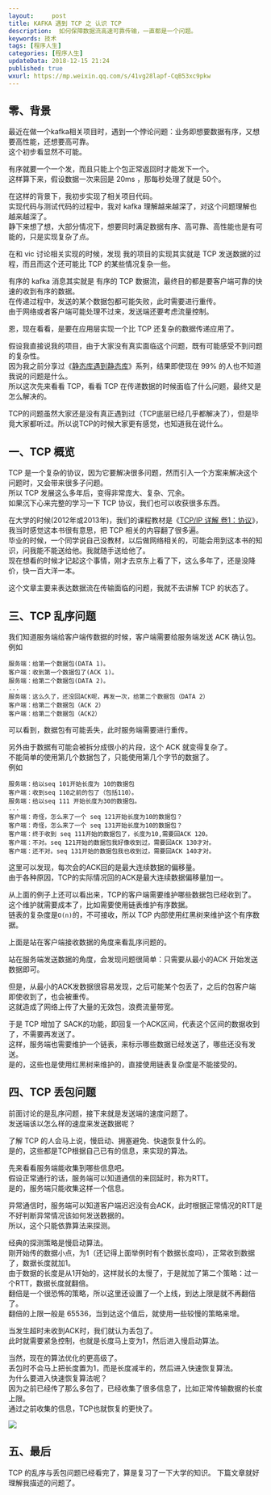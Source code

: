 ```yaml
---   
layout:     post  
title: KAFKA 遇到 TCP 之 认识 TCP
description:  如何保障数据流高速可靠传输，一直都是一个问题。  
keywords: 技术
tags: [程序人生]  
categories: [程序人生]  
updateData: 2018-12-15 21:24  
published: true   
wxurl: https://mp.weixin.qq.com/s/41vg28lapf-CqB53xc9pkw  
---  
```


 
## 零、背景  

最近在做一个kafka相关项目时，遇到一个悖论问题：业务即想要数据有序，又想要高性能，还想要高可靠。  
这个初步看显然不可能。  


有序就要一个一个发，而且只能上个包正常返回时才能发下一个。  
这样算下来，假设数据一次来回是 20ms ，那每秒处理了就是 50个。  


在这样的背景下，我初步实现了相关项目代码。  
实现代码与测试代码的过程中，我对 kafka 理解越来越深了，对这个问题理解也越来越深了。  
静下来想了想，大部分情况下，想要同时满足数据有序、高可靠、高性能也是有可能的，只是实现复杂了点。  


在和 vic  讨论相关实现的时候，发现 我的项目的实现其实就是 TCP 发送数据的过程，而且而这个还可能比 TCP 的某些情况复杂一些。  


有序的 kafka 消息其实就是 有序的 TCP 数据流，最终目的都是要客户端可靠的快速的收到有序的数据。  
在传递过程中，发送的某个数据包都可能失败，此时需要进行重传。  
由于网络或者客户端可能处理不过来，发送端还要考虑流量控制。  


恩，现在看看，是要在应用层实现一个比 TCP 还复杂的数据传递应用了。  


假设我直接说我的项目，由于大家没有真实面临这个问题，既有可能感受不到问题的复杂性。  
因为我之前分享过《[静态库遇到静态库](https://mp.weixin.qq.com/s/xdyX0pQHeeesRvO6Q1rdog)》系列，结果即使现在 99% 的人也不知道我说的问题是什么。  
所以这次先来看看 TCP，看看 TCP 在传递数据的时候面临了什么问题，最终又是怎么解决的。  


TCP的问题虽然大家还是没有真正遇到过（TCP底层已经几乎都解决了），但是毕竟大家都听过。所以说TCP的时候大家更有感觉，也知道我在说什么。  


## 一、TCP 概览

TCP 是一个复杂的协议，因为它要解决很多问题，然而引入一个方案来解决这个问题时，又会带来很多子问题。  
所以 TCP 发展这么多年后，变得非常庞大、复杂、冗余。  
如果沉下心来完整的学习一下 TCP 协议，我们也可以收获很多东西。  


在大学的时候(2012年或2013年)，我们的课程教材是《[TCP/IP 详解 卷1：协议](http://book.douban.com/subject/1088054/)》，我当时感觉这本书很有意思，把 TCP 相关的内容翻了很多遍。  
毕业的时候，一个同学说自己没教材，以后做网络相关的，可能会用到这本书的知识，问我能不能送给他。我就随手送给他了。  
现在想看的时候才记起这个事情，刚才去京东上看了下，这么多年了，还是没降价，快一百大洋一本。  


这个文章主要来表达数据流在传输面临的问题，我就不去讲解 TCP 的状态了。  

## 三、TCP 乱序问题


我们知道服务端给客户端传数据的时候，客户端需要给服务端发送 ACK 确认包。  
例如  

```
服务端：给第一个数据包(DATA 1)。  
客户端：收到第一个数据包了(ACK 1)。  
服务端：给第二个数据包(DATA 2)。  
...
服务端：这么久了，还没回ACK呢，再发一次，给第二个数据包（DATA 2）  
客户端：给第二个数据包（ACK 2）  
客户端：给第二个数据包（ACK2）  
```

可以看到，数据包有可能丢失，此时服务端需要进行重传。  



另外由于数据有可能会被拆分成很小的片段，这个 ACK 就变得复杂了。  
不能简单的使用第几个数据包了，只能使用第几个字节的数据了。  
例如  


```
服务端：给以seq 101开始长度为 10的数据包  
客户端：收到seq 110之前的包了（包括110）。  
服务端：给以seq 111 开始长度为30的数据包。  
...  
客户端：奇怪，怎么来了一个 seq 121开始长度为10的数据包？  
客户端：奇怪，怎么来了一个 seq 131开始长度为10的数据包？  
客户端：终于收到 seq 111开始的数据包了，长度为10,需要回ACK 120。  
客户端：不对。seq 121开始的数据包我好像收到过，需要回ACK 130才对。  
客户端：还不对。seq 131开始的数据包我也收到过，需要回ACK 140才对。 
```


这里可以发现，每次会的ACK回的是最大连续数据的偏移量。  
由于各种原因，TCP的实际情况回的ACK是最大连续数据偏移量加一。  


从上面的例子上还可以看出来，TCP的客户端需要维护哪些数据包已经收到了。  
这个维护就需要成本了，比如需要使用链表维护有序数据。  
链表的复杂度是`O(n)`的，不可接收，所以 TCP 内部使用红黑树来维护这个有序数据。  


上面是站在客户端接收数据的角度来看乱序问题的。  


站在服务端发送数据的角度，会发现问题很简单：只需要从最小的ACK 开始发送数据即可。  


但是，从最小的ACK发数据很容易发现，之后可能某个包丢了，之后的包客户端即使收到了，也会被重传。  
这就造成了网络上传了大量的无效包，浪费流量带宽。  


于是 TCP 增加了 SACK的功能，即回复一个ACK区间，代表这个区间的数据收到了，不需要再发送了。  
这样，服务端也需要维护一个链表，来标示哪些数据已经发送了，哪些还没有发送。  
是的，这些也是使用红黑树来维护的，直接使用链表复杂度是不能接受的。  


## 四、TCP 丢包问题  


前面讨论的是乱序问题，接下来就是发送端的速度问题了。  
发送端该以怎么样的速度来发送数据呢？  


了解 TCP 的人会马上说，慢启动、拥塞避免、快速恢复什么的。  
是的，这些都是TCP根据自己已有的信息，来实现的算法。  


先来看看服务端能收集到哪些信息吧。  
假设正常通行的话，服务端可以知道通信的来回延时，称为RTT。  
是的，服务端只能收集这样一个信息。  


异常通信时，服务端可以知道客户端迟迟没有会ACK，此时根据正常情况的RTT是不好判断异常情况该如何发送数据的。  
所以，这个只能依靠算法来探测。  


经典的探测策略是慢启动算法。  
刚开始传的数据小点，为1（还记得上面举例时有个数据长度吗），正常收到数据了，数据长度就加1。  
由于数据的长度是从1开始的，这样就长的太慢了，于是就加了第二个策略：过一个RTT，数据长度就翻倍。  
翻倍是一个很恐怖的策略，所以这里还设置了一个上线，到达上限是就不再翻倍了。  
翻倍的上限一般是 65536，当到达这个值后，就使用一些较慢的策略来增。  


当发生超时未收到ACK时，我们就认为丢包了。  
此时就需要紧急控制，也就是长度马上变为1，然后进入慢启动算法。  


当然，现在的算法优化的更高级了。  
丢包时不会马上把长度置为1，而是长度减半的，然后进入快速恢复算法。  
为什么要进入快速恢复算法呢？  
因为之前已经传了那么多包了，已经收集了很多信息了，比如正常传输数据的长度上限。  
通过之前收集的信息，TCP也就恢复的更快了。  


![](http://res2018.tiankonguse.com/images/2018/12/tcp.fr_-1024x359.jpg)


## 五、最后


TCP 的乱序与丢包问题已经看完了，算是复习了一下大学的知识。
下篇文章就好理解我描述的问题了。






